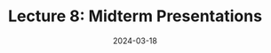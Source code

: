 ---
type: lecture
date: 2024-03-18
title: "Lecture 8: Midterm Presentations"
tldr: "Students will present their progress toward the project"
thumbnail: /static_files/presentations/stay_tuned.gif
---